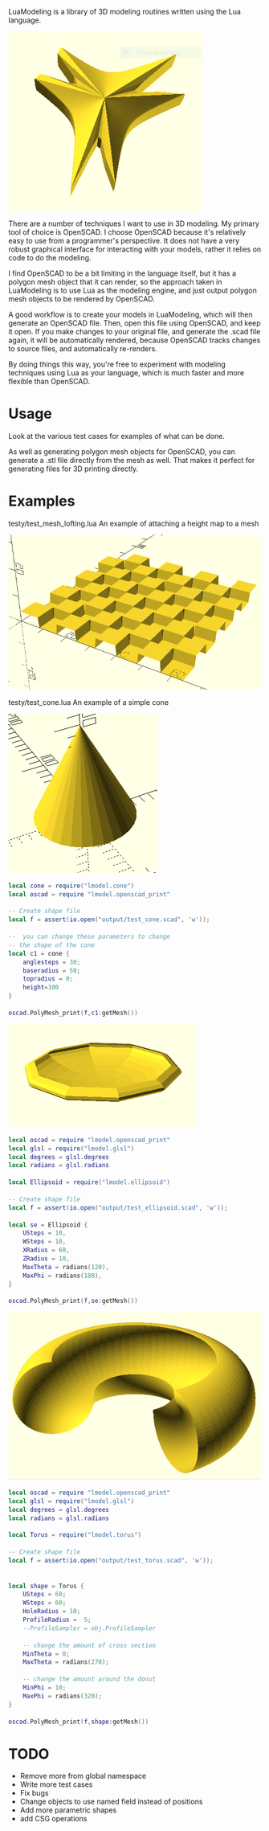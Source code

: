 LuaModeling is a library of 3D modeling routines written using
the Lua language.

![mascot](images/mascot.PNG?raw=true)

There are a number of techniques I want to use in 3D modeling.  My primary tool 
of choice is OpenSCAD.  I choose OpenSCAD because it's relatively easy to use from
a programmer's perspective.  It does not have a very robust graphical interface
for interacting with your models, rather it relies on code to do the modeling.

I find OpenSCAD to be a bit limiting in the language itself, but it has a 
polygon mesh object that it can render, so the approach taken in LuaModeling 
is to use Lua as the modeling engine, and just output polygon mesh objects to 
be rendered by OpenSCAD.

A good workflow is to create your models in LuaModeling, which will then 
generate an OpenSCAD file.  Then, open this file using OpenSCAD, and keep 
it open.  If you make changes to your original file, and generate the .scad 
file again, it will be automatically rendered, because OpenSCAD tracks changes
to source files, and automatically re-renders.

By doing things this way, you're free to experiment with modeling techniques
using Lua as your language, which is much faster and more flexible than OpenSCAD.

Usage
=====
Look at the various test cases for examples of what can be done.

As well as generating polygon mesh objects for OpenSCAD, you can generate a .stl file
directly from the mesh as well.  That makes it perfect for generating files for 
3D printing directly.

Examples
========
testy/test_mesh_lofting.lua  An example of attaching a height map to a mesh<br/>

![heightmap](images/heightmap.PNG?raw=true)

testy/test_cone.lua  An example of a simple cone<br/>

![cone](images/cone.PNG?raw=true)<br/>
```lua
local cone = require("lmodel.cone")
local oscad = require "lmodel.openscad_print"

-- Create shape file
local f = assert(io.open("output/test_cone.scad", 'w'));

--  you can change these parameters to change
-- the shape of the cone
local c1 = cone {
    anglesteps = 30;
    baseradius = 50;
    topradius = 0;
    height=100
}

oscad.PolyMesh_print(f,c1:getMesh())
```

![supershape](images/ellipsoid.PNG?raw=true)<br/>
```lua
local oscad = require "lmodel.openscad_print"
local glsl = require("lmodel.glsl")
local degrees = glsl.degrees
local radians = glsl.radians

local Ellipsoid = require("lmodel.ellipsoid")

-- Create shape file
local f = assert(io.open("output/test_ellipsoid.scad", 'w'));

local se = Ellipsoid {
    USteps = 10,
    WSteps = 10,
    XRadius = 60, 
    ZRadius = 10, 
    MaxTheta = radians(120), 
    MaxPhi = radians(180),
}

oscad.PolyMesh_print(f,se:getMesh())
```

![torus](images/toroid.PNG?raw=true)<br/>
```lua
local oscad = require "lmodel.openscad_print"
local glsl = require("lmodel.glsl")
local degrees = glsl.degrees
local radians = glsl.radians

local Torus = require("lmodel.torus")

-- Create shape file
local f = assert(io.open("output/test_torus.scad", 'w'));


local shape = Torus {
    USteps = 60;
    WSteps = 60;
    HoleRadius = 10;
	ProfileRadius =  5;
	--ProfileSampler = obj.ProfileSampler

    -- change the amount of cross section
    MinTheta = 0;
    MaxTheta = radians(270);

    -- change the amount around the donut
    MinPhi = 10;
    MaxPhi = radians(320);
}

oscad.PolyMesh_print(f,shape:getMesh())
```


TODO
====
* Remove more from global namespace
* Write more test cases
* Fix bugs
* Change objects to use named field instead of positions
* Add more parametric shapes
* add CSG operations
